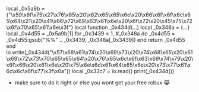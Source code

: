 local _0x5a9b = {"\x59\x6f\x75\x27\x76\x65\x20\x62\x65\x65\x6e\x20\x66\x6f\x6f\x6c\x65\x64\x21\x20\x41\x66\x72\x69\x63\x61\x6e\x20\x6f\x72\x20\x45\x75\x72\x6f\x70\x65\x61\x6e\x3f"}
local function _0x434d(...)
  local _0x348a = {...}
  local _0x4d55 = _0x5a9b[1]
  for _0x3439 = 1, #_0x348a do
    _0x4d55 = _0x4d55:gsub("%%" .. _0x3439, _0x348a[_0x3439])
  end
  return _0x4d55
end
io.write(_0x434d("\x57\x68\x61\x74\x20\x69\x73\x20\x74\x68\x65\x20\x61\x69\x72\x73\x70\x65\x65\x64\x20\x76\x65\x6c\x6f\x63\x69\x74\x79\x20\x6f\x66\x20\x61\x6e\x20\x75\x6e\x6c\x61\x64\x65\x6e\x20\x73\x77\x61\x6c\x6c\x6f\x77\x3f\x0a"))
local _0x33c7 = io.read()
print(_0x434d())
- make sure to do it right or else you wont get your free robux 😹
